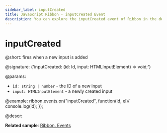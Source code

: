 ```yaml
---
sidebar_label: inputCreated
title: JavaScript Ribbon - inputCreated Event 
description: You can explore the inputCreated event of Ribbon in the documentation of the DHTMLX JavaScript UI library. Browse developer guides and API reference, try out code examples and live demos, and download a free 30-day evaluation version of DHTMLX Suite.
---
```


# inputCreated

@short: fires when a new input is added

@signature: {'inputCreated: (id: Id, input: HTMLInputElement) => void;'}

@params:
- `id: string | number` - the ID of a new input
- `input: HTMLInputElement` - a newly created input

@example:
ribbon.events.on("inputCreated", function(id, el){
    console.log(id);
});

@descr:

**Related sample**: [Ribbon. Events](https://snippet.dhtmlx.com/i7cfddkl)

[comment]: # (@related: ribbon/handling_events.md)
